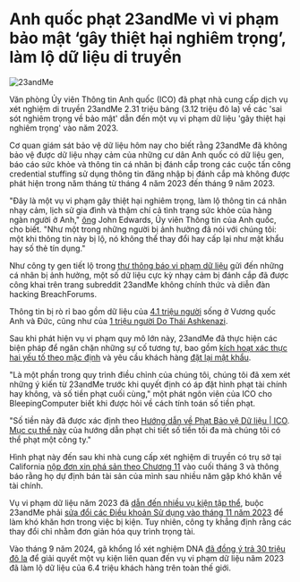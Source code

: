 # Anh quốc phạt 23andMe vì vi phạm bảo mật ‘gây thiệt hại nghiêm trọng’, làm lộ dữ liệu di truyền

![23andMe](https://www.bleepstatic.com/content/hl-images/2024/01/25/23andMe.jpg)

Văn phòng Ủy viên Thông tin Anh quốc (ICO) đã phạt nhà cung cấp dịch vụ xét nghiệm di truyền 23andMe 2.31 triệu bảng (3.12 triệu đô la) về các 'sai sót nghiêm trọng về bảo mật' dẫn đến một vụ vi phạm dữ liệu 'gây thiệt hại nghiêm trọng' vào năm 2023.

Cơ quan giám sát bảo vệ dữ liệu hôm nay cho biết rằng 23andMe đã không bảo vệ được dữ liệu nhạy cảm của những cư dân Anh quốc có dữ liệu gen, báo cáo sức khỏe và thông tin cá nhân bị đánh cắp trong các cuộc tấn công credential stuffing sử dụng thông tin đăng nhập bị đánh cắp mà không được phát hiện trong năm tháng từ tháng 4 năm 2023 đến tháng 9 năm 2023.

"Đây là một vụ vi phạm gây thiệt hại nghiêm trọng, làm lộ thông tin cá nhân nhạy cảm, lịch sử gia đình và thậm chí cả tình trạng sức khỏe của hàng ngàn người ở Anh," [ông](https://ico.org.uk/about-the-ico/media-centre/news-and-blogs/2025/06/23andme-fined-for-failing-to-protect-uk-users-genetic-data/) John Edwards, Ủy viên Thông tin của Anh quốc, cho biết. "Như một trong những người bị ảnh hưởng đã nói với chúng tôi: một khi thông tin này bị lộ, nó không thể thay đổi hay cấp lại như mật khẩu hay số thẻ tín dụng."

Như công ty gen tiết lộ trong [thư thông báo vi phạm dữ liệu](https://oag.ca.gov/system/files/CA%20AG%20-%20CA%20Notification%20Letters.pdf) gửi đến những cá nhân bị ảnh hưởng, một số dữ liệu cực kỳ nhạy cảm bị đánh cắp đã được công khai trên trang subreddit 23andMe không chính thức và diễn đàn hacking BreachForums.

Thông tin bị rò rỉ bao gồm dữ liệu của [4.1 triệu người](https://www.bleepingcomputer.com/news/security/hacker-leaks-millions-of-new-23andme-genetic-data-profiles/) sống ở Vương quốc Anh và Đức, cũng như của [1 triệu người Do Thái Ashkenazi](https://www.bleepingcomputer.com/news/security/genetics-firm-23andme-says-user-data-stolen-in-credential-stuffing-attack/).

Sau khi phát hiện vụ vi phạm quy mô lớn này, 23andMe đã thực hiện các biện pháp để ngăn chặn những sự cố tương tự, bao gồm [kích hoạt xác thực hai yếu tố theo mặc định](https://blog.23andme.com/articles/enhanced-customer-security-at-23andme-with-2-step-verification) và yêu cầu khách hàng [đặt lại mật khẩu](http://blog.23andme.com/articles/addressing-data-security-concerns).

"Là một phần trong quy trình điều chỉnh của chúng tôi, chúng tôi đã xem xét những ý kiến từ 23andMe trước khi quyết định có áp đặt hình phạt tài chính hay không, và số tiền phạt cuối cùng," một phát ngôn viên của ICO cho BleepingComputer biết khi được hỏi về cách tính toán số tiền phạt.

"Số tiền này đã được xác định theo [Hướng dẫn về Phạt Bảo vệ Dữ liệu | ICO](https://ico.org.uk/about-the-ico/our-information/policies-and-procedures/data-protection-fining-guidance/ "https://ico.org.uk/about-the-ico/our-information/policies-and-procedures/data-protection-fining-guidance/"). [Mục cụ thể này](https://ico.org.uk/about-the-ico/our-information/policies-and-procedures/data-protection-fining-guidance/statutory-background/the-maximum-amount-of-a-fine-under-uk-gdpr-and-dpa-2018/) của hướng dẫn phạt chi tiết số tiền tối đa mà chúng tôi có thể phạt một công ty."

Hình phạt này đến sau khi nhà cung cấp xét nghiệm di truyền có trụ sở tại California [nộp đơn xin phá sản theo Chương 11](https://www.bleepingcomputer.com/news/security/23andme-files-for-bankruptcy-customers-advised-to-delete-dna-data/) vào cuối tháng 3 và thông báo rằng họ dự định bán tài sản của mình sau nhiều năm gặp khó khăn về tài chính.

Vụ vi phạm dữ liệu năm 2023 đã [dẫn đến nhiều vụ kiện tập thể](https://www.bleepingcomputer.com/news/security/23andme-hit-with-lawsuits-after-hacker-leaks-stolen-genetics-data/), buộc 23andMe phải [sửa đổi các Điều khoản Sử dụng vào tháng 11 năm 2023](https://www.bleepingcomputer.com/news/security/23andme-updates-user-agreement-to-prevent-data-breach-lawsuits/) để làm khó khăn hơn trong việc bị kiện. Tuy nhiên, công ty khẳng định rằng các thay đổi chỉ nhằm đơn giản hóa quy trình trọng tài.

Vào tháng 9 năm 2024, gã khổng lồ xét nghiệm DNA [đã đồng ý trả 30 triệu đô la](https://www.bleepingcomputer.com/news/security/23andme-to-pay-30-million-in-genetics-data-breach-settlement/) để giải quyết một vụ kiện liên quan đến vụ vi phạm dữ liệu năm 2023 đã làm lộ dữ liệu của 6.4 triệu khách hàng trên toàn thế giới.